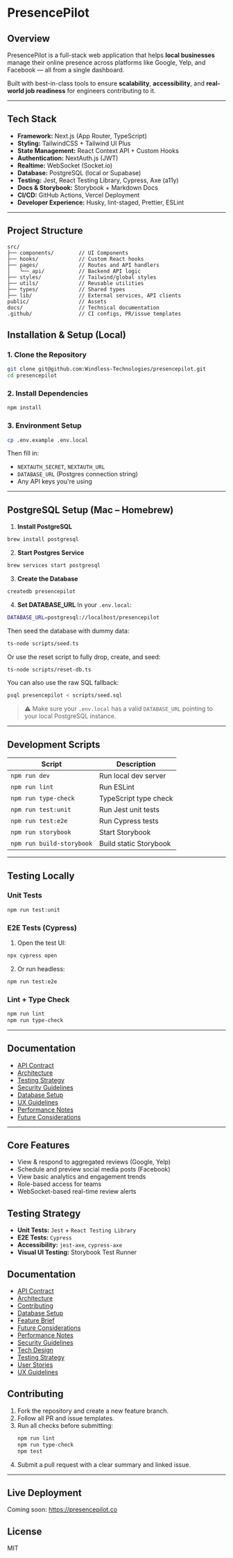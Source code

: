 # PresencePilot

## **Overview**

PresencePilot is a full-stack web application that helps **local businesses** manage their online presence across platforms like Google, Yelp, and Facebook — all from a single dashboard.

Built with best-in-class tools to ensure **scalability**, **accessibility**, and **real-world job readiness** for engineers contributing to it.

---

## **Tech Stack**

- **Framework:** Next.js (App Router, TypeScript)
- **Styling:** TailwindCSS + Tailwind UI Plus
- **State Management:** React Context API + Custom Hooks
- **Authentication:** NextAuth.js (JWT)
- **Realtime:** WebSocket (Socket.io)
- **Database:** PostgreSQL (local or Supabase)
- **Testing:** Jest, React Testing Library, Cypress, Axe (a11y)
- **Docs & Storybook:** Storybook + Markdown Docs
- **CI/CD:** GitHub Actions, Vercel Deployment
- **Developer Experience:** Husky, lint-staged, Prettier, ESLint

---

## **Project Structure**

```plaintext
src/
├── components/        // UI Components
├── hooks/             // Custom React hooks
├── pages/             // Routes and API handlers
│   └── api/           // Backend API logic
├── styles/            // Tailwind/global styles
├── utils/             // Reusable utilities
├── types/             // Shared types
├── lib/               // External services, API clients
public/                // Assets
docs/                  // Technical documentation
.github/               // CI configs, PR/issue templates
```

## **Installation & Setup (Local)**

### 1. Clone the Repository
```bash
git clone git@github.com:Windless-Technologies/presencepilot.git
cd presencepilot
```

### 2. Install Dependencies
```bash
npm install
```

### 3. Environment Setup
```bash
cp .env.example .env.local
```
Then fill in:
- `NEXTAUTH_SECRET`, `NEXTAUTH_URL`
- `DATABASE_URL` (Postgres connection string)
- Any API keys you're using

---

## **PostgreSQL Setup (Mac – Homebrew)**

1. **Install PostgreSQL**
```bash
brew install postgresql
```

2. **Start Postgres Service**
```bash
brew services start postgresql
```

3. **Create the Database**
```bash
createdb presencepilot
```

4. **Set DATABASE_URL**
In your `.env.local`:
```bash
DATABASE_URL=postgresql://localhost/presencepilot
```

Then seed the database with dummy data:

```bash
ts-node scripts/seed.ts
```

Or use the reset script to fully drop, create, and seed:

```bash
ts-node scripts/reset-db.ts
```

You can also use the raw SQL fallback:

```bash
psql presencepilot < scripts/seed.sql
```

> ⚠️ Make sure your `.env.local` has a valid `DATABASE_URL` pointing to your local PostgreSQL instance.

---

## **Development Scripts**

| Script | Description |
|--------|-------------|
| `npm run dev` | Run local dev server |
| `npm run lint` | Run ESLint |
| `npm run type-check` | TypeScript type check |
| `npm run test:unit` | Run Jest unit tests |
| `npm run test:e2e` | Run Cypress tests |
| `npm run storybook` | Start Storybook |
| `npm run build-storybook` | Build static Storybook |

---

## **Testing Locally**

### Unit Tests
```bash
npm run test:unit
```

### E2E Tests (Cypress)
1. Open the test UI:
```bash
npx cypress open
```
2. Or run headless:
```bash
npm run test:e2e
```

### Lint + Type Check
```bash
npm run lint
npm run type-check
```

---

## **Documentation**

- [API Contract](docs/API_CONTRACT.md)
- [Architecture](docs/TECH_DESIGN.md)
- [Testing Strategy](docs/TESTING_STRATEGY.md)
- [Security Guidelines](docs/SECURITY.md)
- [Database Setup](docs/SETUP_DATABASE.md)
- [UX Guidelines](docs/UX_GUIDELINES.md)
- [Performance Notes](docs/PERFORMANCE_NOTES.md)
- [Future Considerations](docs/FUTURE_CONSIDERATIONS.md)

---

## **Core Features**

* View & respond to aggregated reviews (Google, Yelp)
* Schedule and preview social media posts (Facebook)
* View basic analytics and engagement trends
* Role-based access for teams
* WebSocket-based real-time review alerts

## **Testing Strategy**

* **Unit Tests:** `Jest` + `React Testing Library`
* **E2E Tests:** `Cypress`
* **Accessibility:** `jest-axe`, `cypress-axe`
* **Visual UI Testing:** Storybook Test Runner

## **Documentation**

- [API Contract](docs/API_CONTRACT.md)
- [Architecture](docs/TECH_DESIGN.md)
- [Contributing](docs/CONTRIBUTING.md)
- [Database Setup](docs/SETUP_DATABASE.md)
- [Feature Brief](docs/FEATURE_BRIEF.md)
- [Future Considerations](docs/FUTURE_CONSIDERATIONS.md)
- [Performance Notes](docs/PERFORMANCE_NOTES.md)
- [Security Guidelines](docs/SECURITY.md)
- [Tech Design](docs/TECH_DESIGN.md)
- [Testing Strategy](docs/TESTING_STRATEGY.md)
- [User Stories](docs/USER_STORIES.md)
- [UX Guidelines](docs/UX_GUIDELINES.md)


## **Contributing**

1. Fork the repository and create a new feature branch.
2. Follow all PR and issue templates.
3. Run all checks before submitting:
   ```bash
   npm run lint
   npm run type-check
   npm test
   ```
4. Submit a pull request with a clear summary and linked issue.

---
## **Live Deployment**

Coming soon: https://presencepilot.co

## **License**

MIT
